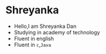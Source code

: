 # Shreyanka
- Hello,I am Shreyanka Dan
- Studying in academy of technology
- Fluent in english
- Fluent in ```c```,```Java```
